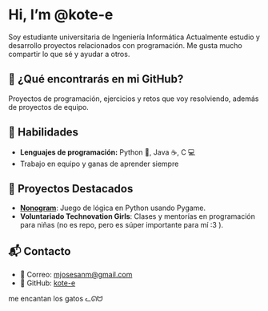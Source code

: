 # Hi, I’m @kote-e

Soy estudiante universitaria de Ingeniería Informática
Actualmente estudio y desarrollo proyectos relacionados con programación. 
Me gusta mucho compartir lo que sé y ayudar a otros.

## 🚀 ¿Qué encontrarás en mi GitHub?

Proyectos de programación, ejercicios y retos que voy resolviendo, además de proyectos de equipo.

## 🌱 Habilidades
- **Lenguajes de programación:** Python 🐍, Java ☕, C 💻
- Trabajo en equipo y ganas de aprender siempre

## 🌟 Proyectos Destacados  
- **[Nonogram](https://github.com/kote-e/nonogram)**: Juego de lógica en Python usando Pygame.  
- **Voluntariado Technovation Girls**: Clases y mentorías en programación para niñas (no es repo, pero es súper importante para mí :3 ).

## 📬 Contacto

- 📧 Correo: mjosesanm@gmail.com  
- 🔗 GitHub: [kote-e](https://github.com/kote-e) 

me encantan los gatos
ᓚᘏᗢ


<!---
kote-e/kote-e is a ✨ special ✨ repository because its `README.md` (this file) appears on your GitHub profile.
You can click the Preview link to take a look at your changes.
--->
